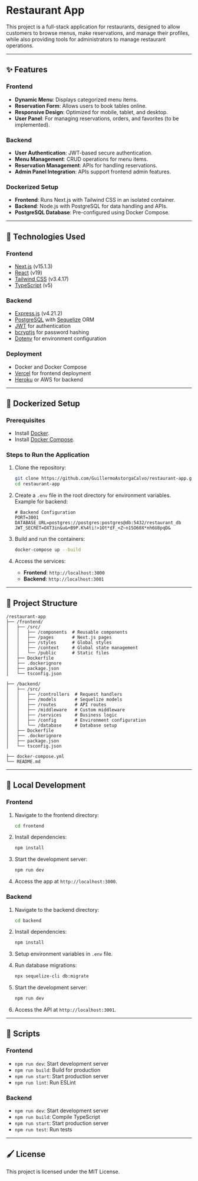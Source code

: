 # Restaurant App

This project is a full-stack application for restaurants, designed to allow customers to browse menus, make reservations, and manage their profiles, while also providing tools for administrators to manage restaurant operations.

---

## ✨ Features

### Frontend

- **Dynamic Menu**: Displays categorized menu items.
- **Reservation Form**: Allows users to book tables online.
- **Responsive Design**: Optimized for mobile, tablet, and desktop.
- **User Panel**: For managing reservations, orders, and favorites (to be implemented).

### Backend

- **User Authentication**: JWT-based secure authentication.
- **Menu Management**: CRUD operations for menu items.
- **Reservation Management**: APIs for handling reservations.
- **Admin Panel Integration**: APIs support frontend admin features.

### Dockerized Setup

- **Frontend**: Runs Next.js with Tailwind CSS in an isolated container.
- **Backend**: Node.js with PostgreSQL for data handling and APIs.
- **PostgreSQL Database**: Pre-configured using Docker Compose.

---

## 🔧 Technologies Used

### Frontend

- [Next.js](https://nextjs.org/) (v15.1.3)
- [React](https://reactjs.org/) (v19)
- [Tailwind CSS](https://tailwindcss.com/) (v3.4.17)
- [TypeScript](https://www.typescriptlang.org/) (v5)

### Backend

- [Express.js](https://expressjs.com/) (v4.21.2)
- [PostgreSQL](https://www.postgresql.org/) with [Sequelize](https://sequelize.org/) ORM
- [JWT](https://jwt.io/) for authentication
- [bcryptjs](https://github.com/dcodeIO/bcrypt.js) for password hashing
- [Dotenv](https://github.com/motdotla/dotenv) for environment configuration

### Deployment

- Docker and Docker Compose
- [Vercel](https://vercel.com/) for frontend deployment
- [Heroku](https://www.heroku.com/) or AWS for backend

---

## 🐳 Dockerized Setup

### Prerequisites

- Install [Docker](https://www.docker.com/).
- Install [Docker Compose](https://docs.docker.com/compose/).

### Steps to Run the Application

1. Clone the repository:

   ```bash
   git clone https://github.com/GuillermoAstorgaCalvo/restaurant-app.git
   cd restaurant-app
   ```

2. Create a `.env` file in the root directory for environment variables. Example for backend:

   ```env
   # Backend Configuration
   PORT=3001
   DATABASE_URL=postgres://postgres:postgres@db:5432/restaurant_db
   JWT_SECRET=OXT3in&u&+B9P.K%4ti!>1Ot*£F_<Z~n1SO60X*nh6U8pqD&
   ```

3. Build and run the containers:

   ```bash
   docker-compose up --build
   ```

4. Access the services:

   - **Frontend**: `http://localhost:3000`
   - **Backend**: `http://localhost:3001`

---

## 📂 Project Structure

```
/restaurant-app
├── /frontend/
│   ├── /src/
│   │   ├── /components  # Reusable components
│   │   ├── /pages       # Next.js pages
│   │   ├── /styles      # Global styles
│   │   ├── /context     # Global state management
│   │   └── /public      # Static files
│   ├── Dockerfile
│   ├── .dockerignore
│   ├── package.json
│   └── tsconfig.json

├── /backend/
│   ├── /src/
│   │   ├── /controllers  # Request handlers
│   │   ├── /models       # Sequelize models
│   │   ├── /routes       # API routes
│   │   ├── /middleware   # Custom middleware
│   │   ├── /services     # Business logic
│   │   ├── /config       # Environment configuration
│   │   └── /database     # Database setup
│   ├── Dockerfile
│   ├── .dockerignore
│   ├── package.json
│   └── tsconfig.json

├── docker-compose.yml
└── README.md
```

---

## 🔧 Local Development

### Frontend

1. Navigate to the frontend directory:

   ```bash
   cd frontend
   ```

2. Install dependencies:

   ```bash
   npm install
   ```

3. Start the development server:

   ```bash
   npm run dev
   ```

4. Access the app at `http://localhost:3000`.

### Backend

1. Navigate to the backend directory:

   ```bash
   cd backend
   ```

2. Install dependencies:

   ```bash
   npm install
   ```

3. Setup environment variables in `.env` file.

4. Run database migrations:

   ```bash
   npx sequelize-cli db:migrate
   ```

5. Start the development server:

   ```bash
   npm run dev
   ```

6. Access the API at `http://localhost:3001`.

---

## 📜 Scripts

### Frontend

- `npm run dev`: Start development server
- `npm run build`: Build for production
- `npm run start`: Start production server
- `npm run lint`: Run ESLint

### Backend

- `npm run dev`: Start development server
- `npm run build`: Compile TypeScript
- `npm run start`: Start production server
- `npm run test`: Run tests

---

## 🖌️ License

This project is licensed under the MIT License.
